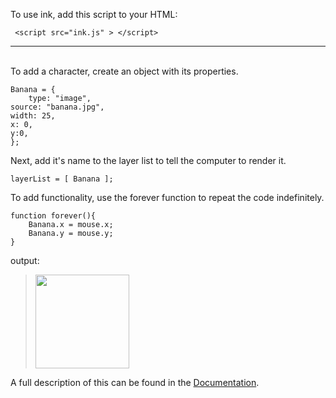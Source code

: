 To use ink, add this script to your HTML:

     <script src="ink.js" > </script>

<hr><br>
To add a character, create an object with its properties.

    Banana = {
        type: "image",
 	source: "banana.jpg",
 	width: 25,
 	x: 0,
 	y:0,
    };

      
Next, add it's name to the layer list to tell the computer to render it.

    layerList = [ Banana ];

To add functionality, use the forever function to repeat the code indefinitely.

	function forever(){
		Banana.x = mouse.x;
		Banana.y = mouse.y;
	}
     
output:

> [<img src="https://coolprofessor.github.io/ink.js/demo/banana.gif" width="150"/>](https://coolprofessor.github.io/ink.js/demo/)


A full description of this can be found in the [Documentation](https://coolprofessor.github.io/ink.js/documentation).

